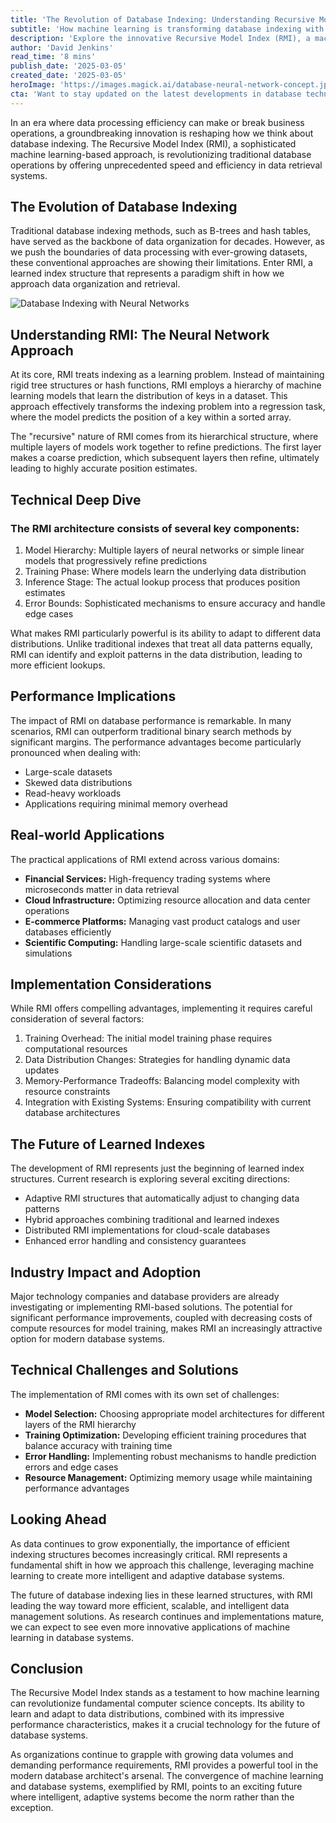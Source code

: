 ```yaml
---
title: 'The Revolution of Database Indexing: Understanding Recursive Model Index (RMI)'
subtitle: 'How machine learning is transforming database indexing with RMI'
description: 'Explore the innovative Recursive Model Index (RMI), a machine learning-based approach revolutionizing traditional database indexing methods, delivering unprecedented speed and efficiency in data retrieval systems.'
author: 'David Jenkins'
read_time: '8 mins'
publish_date: '2025-03-05'
created_date: '2025-03-05'
heroImage: 'https://images.magick.ai/database-neural-network-concept.jpg'
cta: 'Want to stay updated on the latest developments in database technology and machine learning? Follow us on LinkedIn for in-depth analysis and insights into groundbreaking innovations like RMI!'
---
```


In an era where data processing efficiency can make or break business operations, a groundbreaking innovation is reshaping how we think about database indexing. The Recursive Model Index (RMI), a sophisticated machine learning-based approach, is revolutionizing traditional database operations by offering unprecedented speed and efficiency in data retrieval systems.

## The Evolution of Database Indexing

Traditional database indexing methods, such as B-trees and hash tables, have served as the backbone of data organization for decades. However, as we push the boundaries of data processing with ever-growing datasets, these conventional approaches are showing their limitations. Enter RMI, a learned index structure that represents a paradigm shift in how we approach data organization and retrieval.

![Database Indexing with Neural Networks](https://images.magick.ai/database-neural-network-concept.jpg)

## Understanding RMI: The Neural Network Approach

At its core, RMI treats indexing as a learning problem. Instead of maintaining rigid tree structures or hash functions, RMI employs a hierarchy of machine learning models that learn the distribution of keys in a dataset. This approach effectively transforms the indexing problem into a regression task, where the model predicts the position of a key within a sorted array.

The "recursive" nature of RMI comes from its hierarchical structure, where multiple layers of models work together to refine predictions. The first layer makes a coarse prediction, which subsequent layers then refine, ultimately leading to highly accurate position estimates.

## Technical Deep Dive

### The RMI architecture consists of several key components:

1. Model Hierarchy: Multiple layers of neural networks or simple linear models that progressively refine predictions
2. Training Phase: Where models learn the underlying data distribution
3. Inference Stage: The actual lookup process that produces position estimates
4. Error Bounds: Sophisticated mechanisms to ensure accuracy and handle edge cases

What makes RMI particularly powerful is its ability to adapt to different data distributions. Unlike traditional indexes that treat all data patterns equally, RMI can identify and exploit patterns in the data distribution, leading to more efficient lookups.

## Performance Implications

The impact of RMI on database performance is remarkable. In many scenarios, RMI can outperform traditional binary search methods by significant margins. The performance advantages become particularly pronounced when dealing with:

- Large-scale datasets
- Skewed data distributions
- Read-heavy workloads
- Applications requiring minimal memory overhead

## Real-world Applications

The practical applications of RMI extend across various domains:

- **Financial Services:** High-frequency trading systems where microseconds matter in data retrieval
- **Cloud Infrastructure:** Optimizing resource allocation and data center operations
- **E-commerce Platforms:** Managing vast product catalogs and user databases efficiently
- **Scientific Computing:** Handling large-scale scientific datasets and simulations

## Implementation Considerations

While RMI offers compelling advantages, implementing it requires careful consideration of several factors:

1. Training Overhead: The initial model training phase requires computational resources
2. Data Distribution Changes: Strategies for handling dynamic data updates
3. Memory-Performance Tradeoffs: Balancing model complexity with resource constraints
4. Integration with Existing Systems: Ensuring compatibility with current database architectures

## The Future of Learned Indexes

The development of RMI represents just the beginning of learned index structures. Current research is exploring several exciting directions:

- Adaptive RMI structures that automatically adjust to changing data patterns
- Hybrid approaches combining traditional and learned indexes
- Distributed RMI implementations for cloud-scale databases
- Enhanced error handling and consistency guarantees

## Industry Impact and Adoption

Major technology companies and database providers are already investigating or implementing RMI-based solutions. The potential for significant performance improvements, coupled with decreasing costs of compute resources for model training, makes RMI an increasingly attractive option for modern database systems.

## Technical Challenges and Solutions

The implementation of RMI comes with its own set of challenges:

- **Model Selection:** Choosing appropriate model architectures for different layers of the RMI hierarchy
- **Training Optimization:** Developing efficient training procedures that balance accuracy with training time
- **Error Handling:** Implementing robust mechanisms to handle prediction errors and edge cases
- **Resource Management:** Optimizing memory usage while maintaining performance advantages

## Looking Ahead

As data continues to grow exponentially, the importance of efficient indexing structures becomes increasingly critical. RMI represents a fundamental shift in how we approach this challenge, leveraging machine learning to create more intelligent and adaptive database systems.

The future of database indexing lies in these learned structures, with RMI leading the way toward more efficient, scalable, and intelligent data management solutions. As research continues and implementations mature, we can expect to see even more innovative applications of machine learning in database systems.

## Conclusion

The Recursive Model Index stands as a testament to how machine learning can revolutionize fundamental computer science concepts. Its ability to learn and adapt to data distributions, combined with its impressive performance characteristics, makes it a crucial technology for the future of database systems.

As organizations continue to grapple with growing data volumes and demanding performance requirements, RMI provides a powerful tool in the modern database architect's arsenal. The convergence of machine learning and database systems, exemplified by RMI, points to an exciting future where intelligent, adaptive systems become the norm rather than the exception.